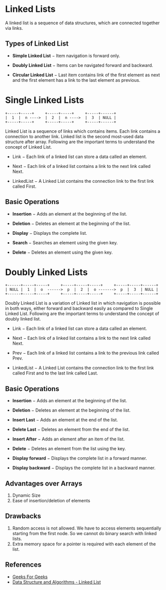 # Linked Lists

A linked list is a sequence of data structures, which are connected together via links.

## Types of Linked List

- **Simple Linked List** − Item navigation is forward only.

- **Doubly Linked List** − Items can be navigated forward and backward.

- **Circular Linked List** − Last item contains link of the first element as next and the first element has a link to the last element as previous.

# Single Linked Lists


```
+-----+-----+     +-----+-----+     +-----+------+
|  1  |  n ---->  |  2  |  n ---->  |  3  | NULL |
+-----+-----+     +-----+-----+     +-----+------+

```

Linked List is a sequence of links which contains items. Each link contains a connection to another link. Linked list is the second most-used data structure after array. Following are the important terms to understand the concept of Linked List.

- Link − Each link of a linked list can store a data called an element.

- Next − Each link of a linked list contains a link to the next link called Next.

- LinkedList − A Linked List contains the connection link to the first link called First.

## Basic Operations

- **Insertion** − Adds an element at the beginning of the list.

- **Deletion** − Deletes an element at the beginning of the list.

- **Display** − Displays the complete list.

- **Search** − Searches an element using the given key.

- **Delete** − Deletes an element using the given key.

# Doubly Linked Lists

```
+------+-----+-----+     +-----+-----+-----+     +-----+-----+------+
| NULL |  1  |  o  ------>  p  |  2  |  o ------->  p  |  3  | NULL |
+------+-----+-----+     +-----+-----+-----+     +-----+-----+------+

```

Doubly Linked List is a variation of Linked list in which navigation is possible in both ways, either forward and backward easily as compared to Single Linked List. Following are the important terms to understand the concept of doubly linked list.

- Link − Each link of a linked list can store a data called an element.

- Next − Each link of a linked list contains a link to the next link called Next.

- Prev − Each link of a linked list contains a link to the previous link called Prev.

- LinkedList − A Linked List contains the connection link to the first link called First and to the last link called Last.


## Basic Operations

- **Insertion** − Adds an element at the beginning of the list.

- **Deletion** − Deletes an element at the beginning of the list.

- **Insert Last** − Adds an element at the end of the list.

- **Delete Last** − Deletes an element from the end of the list.

- **Insert After** − Adds an element after an item of the list.

- **Delete** − Deletes an element from the list using the key.

- **Display forward** − Displays the complete list in a forward manner.

- **Display backward** − Displays the complete list in a backward manner.


## Advantages over Arrays

1) Dynamic Size
2) Ease of insertion/deletion of elements

## Drawbacks

1) Random access is not allowed. We have to access elements sequentially starting from the first node. So we cannot do binary search with linked lists.
2) Extra memory space for a pointer is required with each element of the list.


## References

- [Geeks For Geeks](geeksforgeeks.org)
- [Data Structure and Algorithms - Linked List](https://www.tutorialspoint.com/data_structures_algorithms/linked_list_algorithms.htm)
